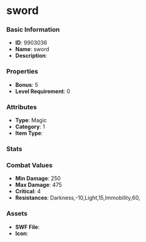 # sword



### Basic Information

- **ID**: 9903036
- **Name**: sword
- **Description**: 

### Properties

- **Bonus**: 5
- **Level Requirement**: 0

### Attributes

- **Type**: Magic
- **Category**: 1
- **Item Type**: 

### Stats


### Combat Values

- **Min Damage**: 250
- **Max Damage**: 475
- **Critical**: 4
- **Resistances**: Darkness,-10,Light,15,Immobility,60,

### Assets

- **SWF File**: 
- **Icon**: 

